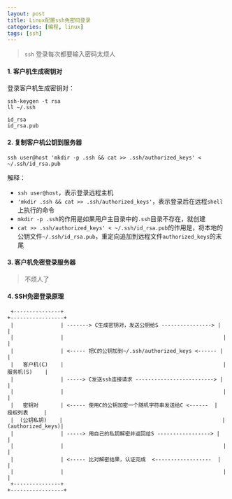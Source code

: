```yaml
---
layout: post
title: Linux配置ssh免密码登录
categories: [编程, linux]
tags: [ssh]
---
```


> `ssh` 登录每次都要输入密码太烦人

#### 1. 客户机生成密钥对

登录客户机生成密钥对：

```
ssh-keygen -t rsa
ll ~/.ssh
```

```
id_rsa
id_rsa.pub
```

#### 2. 复制客户机公钥到服务器

```
ssh user@host 'mkdir -p .ssh && cat >> .ssh/authorized_keys' < ~/.ssh/id_rsa.pub
```
解释：
* `ssh user@host`，表示登录远程主机
* `'mkdir .ssh && cat >> .ssh/authorized_keys'`，表示登录后在远程`shell`上执行的命令
* `mkdir -p .ssh`的作用是如果用户主目录中的`.ssh`目录不存在，就创建
* `cat >> .ssh/authorized_keys' < ~/.ssh/id_rsa.pub`的作用是，将本地的公钥文件`~/.ssh/id_rsa.pub`，重定向追加到远程文件`authorized_keys`的末尾

#### 3. 客户机免密登录服务器

> 不烦人了

#### 4. SSH免密登录原理

```
 +---------------+                                                   +-----------------+         
 |               | -------> C生成密钥对，发送公钥给S ----------------> |                 |
 |               |                                                   |                 |
 |               | <----- 把C的公钥加到~/.ssh/authorized_keys <------ |                 |
 |   客户机(C)    |                                                   |    服务机(S)    |
 |               | -----> C发送ssh连接请求 -------------------------> |                 |
 |               |                                                   |                 |
 |   密钥对       | <----- 使用C的公钥加密一个随机字符串发送给C <------  |    授权列表     |
 |  (公钥私钥)    |                                                   |(authorized_keys)|
 |               | -----> 用自己的私钥解密并返回给S -----------------> |                 |
 |               |                                                   |                 |
 |               | <----- 比对解密结果，认证完成  <------------------  |                 |
 |               |                                                   |                 |
 +---------------+                                                   +-----------------+
```